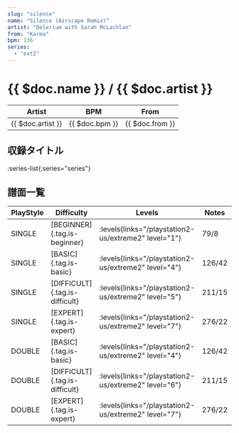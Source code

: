 ```yaml
---
slug: "silence"
name: "Silence (Airscape Remix)"
artist: "Delerium with Sarah McLachlan"
from: "Karma"
bpm: 136
series:
  - "ext2"
---
```


# {{ $doc.name }} / {{ $doc.artist }}

|Artist|BPM|From|
|------|---|----|
|{{ $doc.artist }}|{{ $doc.bpm }}|{{ $doc.from }}|

## 収録タイトル

:series-list{:series="series"}

## 譜面一覧

|PlayStyle|Difficulty|Levels|Notes|Movie|
|---------|----------|------|-----|-----|
|SINGLE|[BEGINNER]{.tag.is-beginner}| :levels{links="/playstation2-us/extreme2" level="1"}|79/8||
|SINGLE|[BASIC]{.tag.is-basic}| :levels{links="/playstation2-us/extreme2" level="4"}|126/42||
|SINGLE|[DIFFICULT]{.tag.is-difficult}| :levels{links="/playstation2-us/extreme2" level="5"}|211/15||
|SINGLE|[EXPERT]{.tag.is-expert}| :levels{links="/playstation2-us/extreme2" level="7"}|276/22||
|DOUBLE|[BASIC]{.tag.is-basic}| :levels{links="/playstation2-us/extreme2" level="4"}|126/42||
|DOUBLE|[DIFFICULT]{.tag.is-difficult}| :levels{links="/playstation2-us/extreme2" level="6"}|211/15||
|DOUBLE|[EXPERT]{.tag.is-expert}| :levels{links="/playstation2-us/extreme2" level="7"}|276/22||
